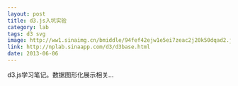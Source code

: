 ```yaml
---
layout: post
title: d3.js入坑实验
category: lab
tags: d3 svg
image: http://ww1.sinaimg.cn/bmiddle/94fef42ejw1e5ei7zeac2j20k50dqad2.jpg
link: http://nplab.sinaapp.com/d3/d3base.html
date: 2013-06-06
---
```

d3.js学习笔记。数据图形化展示相关...

